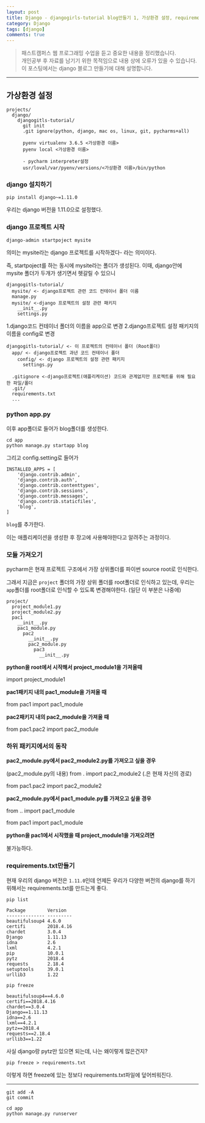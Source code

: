 ```yaml
---
layout: post
title: Django - djangogirls-tutorial blog만들기 1, 가상환경 설정, requirements.txt
category: Django
tags: [django]
comments: true
---
```


> 패스트캠퍼스 웹 프로그래밍 수업을 듣고 중요한 내용을 정리했습니다.     
개인공부 후 자료를 남기기 위한 목적임으로 내용 상에 오류가 있을 수 있습니다.      
> 이 포스팅에서는 django 블로그 만들기에 대해 설명합니다.

<hr>

## 가상환경 설정

```
projects/
  django/
    djangogitls-tutorial/
      git init
      .git ignore(python, django, mac os, linux, git, pycharms+all)

      pyenv virtualenv 3.6.5 <가상환경 이름>
      pyenv local <가상환경 이름>

      - pycharm interpreter설정
      usr/loval/var/pyenv/versions/<가상환경 이름>/bin/python
```

### django 설치하기

```
pip install django~=1.11.0
```
우리는 django 버전을 1.11.0으로 설정했다.


### django 프로젝트 시작

```
django-admin startpoject mysite
```

의미는 mysite라는 django 프로젝트를 시작하겠다- 라는 의미이다.

즉, startpoject를 하는 동시에 mysite라는 폴더가 생성된다.
이때, django안에 mysite 폴더가 두개가 생기면서 헷갈릴 수 있으니

```
djangogitls-tutorial/
  mysite/ <- django프로젝트 관련 코드 컨테이너 폴더 이름
  manage.py
  mysite/ <-django 프로젝트의 설정 관련 패키지
    __init__.py
    settings.py
```

1.django코드 컨테이너 폴더의 이름을 app으로 변경
2.django프로젝트 설정 패키지의 이름을 config로 변경

```
djangogitls-tutorial/ <- 이 프로젝트의 컨테이너 폴더 (Root폴더)
  app/ <- django프로젝트 과년 코드 컨테이너 폴더
    config/ <- django 프로젝트의 설정 관련 패키지
      settings.py

  .gitignore <-django프로젝트(애플리케이션) 코드와 관계없지만 프로젝트를 위해 필요한 파일/폴더
  .git/
  requirements.txt
  ...
```

### python app.py

이후 app폴더로 들어가 blog폴더를 생성한다.

```
cd app
python manage.py startapp blog
```

그리고 config.setting로 들어가

```
INSTALLED_APPS = [
    'django.contrib.admin',
    'django.contrib.auth',
    'django.contrib.contenttypes',
    'django.contrib.sessions',
    'django.contrib.messages',
    'django.contrib.staticfiles',
    'blog',
]
```
`blog`를 추가한다.

이는 애플리케이션을 생성한 후 장고에 사용해야한다고 알려주는 과정이다.

### 모듈 가져오기

pycharm은 현재 프로젝트 구조에서 가장 상위폴더를 파이썬 source root로 인식한다.

그래서 지금은 `project` 폴더의 가장 상위 폴더를 root폴더로 인식하고 있는데, 우리는 `app`폴더를 root폴더로 인식할 수 있도록 변경해야한다. (일단 이 부분은 나중에)

```
project/
  project_module1.py
  project_module2.py
  pac1
    __init__.py
    pac1_module.py
      pac2
        __init__.py
        pac2_module.py
          pac3
            __init__.py
```

**python을 root에서 시작해서 project_module1을 가져올때**

import project_module1

**pac1패키지 내의 pac1_module을 가져올 때**

from pac1 import pac1_module

**pac2패키지 내의 pac2_module을 가져올 때**

from pac1.pac2 import pac2_module

### 하위 패키지에서의 동작
**pac2_module.py에서 pac2_module2.py를 가져오고 싶을 경우**

(pac2_module.py의 내용)
from         . import pac2_module2 (.은 현재 자신의 경로)

from pac1.pac2 import pac2_module2

**pac2_module.py에서 pac1_module.py를 가져오고 싶을 경우**

from   .. import pac1_module

from pac1 import pac1_module

**python을 pac1에서 시작했을 때 project_module1을 가져오려면**

불가능하다.




### requirements.txt만들기

현재 우리의 django 버전은 `1.11.0`인데 언제든 우리가 다양한 버전의 django를 하기 위해서는 requirements.txt를 만드는게 좋다.

```
pip list

Package        Version  
-------------- ---------
beautifulsoup4 4.6.0    
certifi        2018.4.16
chardet        3.0.4    
Django         1.11.13  
idna           2.6      
lxml           4.2.1    
pip            10.0.1   
pytz           2018.4   
requests       2.18.4   
setuptools     39.0.1   
urllib3        1.22  

pip freeze

beautifulsoup4==4.6.0
certifi==2018.4.16
chardet==3.0.4
Django==1.11.13
idna==2.6
lxml==4.2.1
pytz==2018.4
requests==2.18.4
urllib3==1.22
```

사실 django랑 pytz만 있으면 되는데, 나는 왜이렇게 많은건지?

```
pip freeze > requirements.txt
```

이렇게 하면 freeze에 있는 정보다 requirements.txt파일에 덮어씌워진다.

<hr>

```
git add -A
git commit

cd app
python manage.py runserver
```
